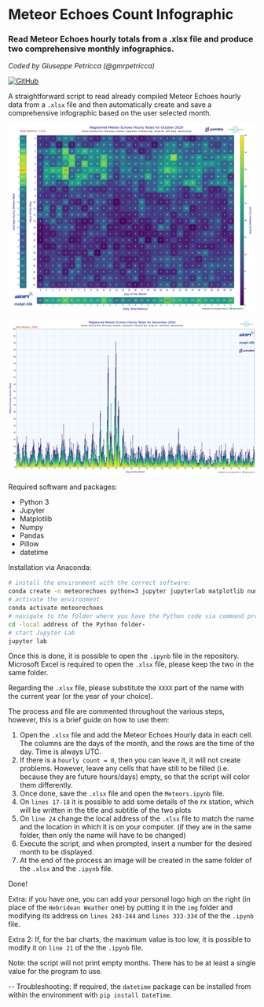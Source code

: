 # Meteor Echoes Count Infographic
### Read Meteor Echoes hourly totals from a .xlsx file and produce two comprehensive monthly infographics.

*Coded by Giuseppe Petricca (@gmrpetricca)*

[![GitHub](https://img.shields.io/github/license/raspishake/rsudp)](https://github.com/raspishake/rsudp/blob/master/LICENSE)

A straightforward script to read already compiled Meteor Echoes hourly data from a `.xlsx` file and then automatically create and save a comprehensive infographic based on the user selected month.


![Example output](GridChart_October_2020_Meteor_Count.png)

![Example output](BarChart_December_2020_Meteor_Count.png)

Required software and packages:
- Python 3
- Jupyter
- Matplotlib
- Numpy
- Pandas
- Pillow
- datetime

Installation via Anaconda:
```bash
# install the environment with the correct software:
conda create -n meteorechoes python=3 jupyter jupyterlab matplotlib numpy pandas pillow
# activate the environment
conda activate meteorechoes
# navigate to the folder where you have the Python code via command prompt
cd -local address of the Python folder-
# start Jupyter Lab
jupyter lab
```

Once this is done, it is possible to open the `.ipynb` file in the repository. Microsoft Excel is required to open the `.xlsx` file, please keep the two in the same folder.

Regarding the `.xlsx` file, please substitute the `XXXX` part of the name with the current year (or the year of your choice).

The process and file are commented throughout the various steps, however, this is a brief guide on how to use them: 

1. Open the `.xlsx` file and add the Meteor Echoes Hourly data in each cell. The columns are the days of the month, and the rows are the time of the day. Time is always UTC.
2. If there is a `hourly count = 0`, then you can leave it, it will not create problems. However, leave any cells that have still to be filled (i.e. because they are future hours/days) empty, so that the script will color them differently.
3. Once done, save the `.xlsx` file and open the `Meteors.ipynb` file.
4. On `lines 17-18` it is possible to add some details of the rx station, which will be written in the title and subtitle of the two plots
5. On `line 24` change the local address of the `.xlsx` file to match the name and the location in which it is on your computer. (if they are in the same folder, then only the name will have to be changed)
6. Execute the script, and when prompted, insert a number for the desired month to be displayed.
7. At the end of the process an image will be created in the same folder of the `.xlsx` and the `.ipynb` file.

Done!

Extra: if you have one, you can add your personal logo high on the right (in place of the `Hebridean Weather` one) by putting it in the `img` folder and modifying its address on `lines 243-244` and `lines 333-334` of the the `.ipynb` file.

Extra 2: If, for the bar charts, the maximum value is too low, it is possible to modify it on `line 21` of the the `.ipynb` file.

Note: the script will not print empty months. There has to be at least a single value for the program to use.

-- Troubleshooting: 
If required, the ```datetime``` package can be installed from within the environment with ```pip install DateTime```.
